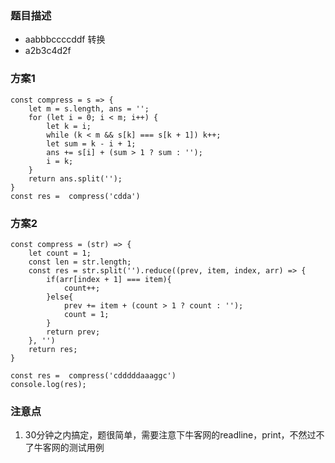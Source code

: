 ### 题目描述
* aabbbccccddf 转换
* a2b3c4d2f

### 方案1
```
const compress = s => {
    let m = s.length, ans = '';
    for (let i = 0; i < m; i++) {
        let k = i;
        while (k < m && s[k] === s[k + 1]) k++;
        let sum = k - i + 1;
        ans += s[i] + (sum > 1 ? sum : '');
        i = k;
    }
    return ans.split('');
}
const res =  compress('cdda')
```

### 方案2
```
const compress = (str) => {
    let count = 1;
    const len = str.length;
    const res = str.split('').reduce((prev, item, index, arr) => {
        if(arr[index + 1] === item){
            count++;
        }else{
            prev += item + (count > 1 ? count : '');
            count = 1;
        }
        return prev;
    }, '')
    return res;
}

const res =  compress('cdddddaaaggc')
console.log(res);
```

### 注意点
1. 30分钟之内搞定，题很简单，需要注意下牛客网的readline，print，不然过不了牛客网的测试用例
